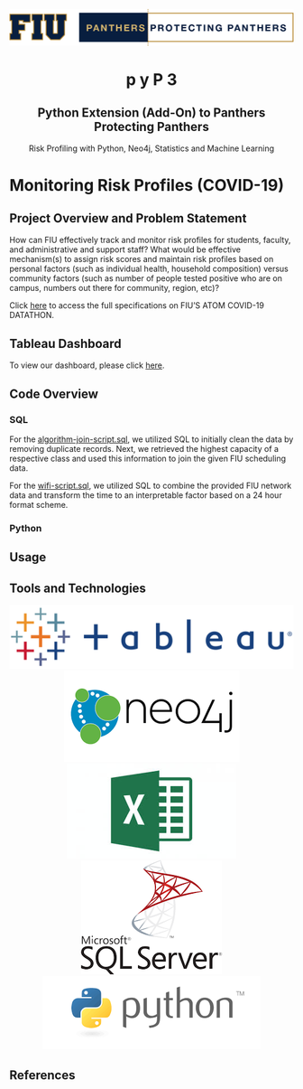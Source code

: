 <p align="center">
    <img src="https://github.com/eitanflor/Monitoring-Risk-Profiles/blob/master/static/panthers-protecting-panthers.png">
<p>

<p align="center">
  <h1 align="center" fontsize="2em">p y P 3</h1>
  <h2 align="center" fontsize="2em">Python Extension (Add-On) to Panthers Protecting Panthers</h2>
</p>

<p align="center">Risk Profiling with Python, Neo4j, Statistics and Machine Learning</p>

# Monitoring Risk Profiles (COVID-19)

## Project Overview and Problem Statement
How can FIU effectively track and monitor risk profiles for students, faculty, and administrative and support staff? What would be effective mechanism(s) to assign risk scores and maintain risk profiles based on personal factors (such as individual health, household composition) versus community factors (such as number of people tested positive who are on campus, numbers out there for community, region, etc)?

Click [here](https://business.fiu.edu/academic-departments/is/covid19-datathon/challenge-prompts.cfm) to access the full specifications on FIU’S ATOM COVID-19 DATATHON. 

## Tableau Dashboard

To view our dashboard, please click [here](https://public.tableau.com/shared/JT9Y79QFQ?:display_count=y&:origin=viz_share_link).

## Code Overview

### SQL

For the [algorithm-join-script.sql](https://github.com/eitanflor/Monitoring-Risk-Profiles/blob/master/sql/algorithm-join-script.sql), we utilized SQL to initially clean the data by removing duplicate records. Next, we retrieved the highest capacity of a respective class and used this information to join the given FIU scheduling data.   

For the [wifi-script.sql](https://github.com/eitanflor/Monitoring-Risk-Profiles/blob/master/sql/wifi-script.sql), we utilized SQL to combine the provided FIU network data and transform the time to an interpretable factor based on a 24 hour format scheme. 

### Python



## Usage

## Tools and Technologies

<p align="center">
    <img src="https://github.com/eitanflor/Monitoring-Risk-Profiles/blob/master/static/tableaulogo.png">
    <img src="https://github.com/eitanflor/Monitoring-Risk-Profiles/blob/master/static/neo4j.png">
    <img src="https://github.com/eitanflor/Monitoring-Risk-Profiles/blob/master/static/excel.jpg">
    <img src="https://github.com/eitanflor/Monitoring-Risk-Profiles/blob/master/static/sql.png"> 
    <img src="https://github.com/eitanflor/Monitoring-Risk-Profiles/blob/master/static/python.png">
</p>

## References 

